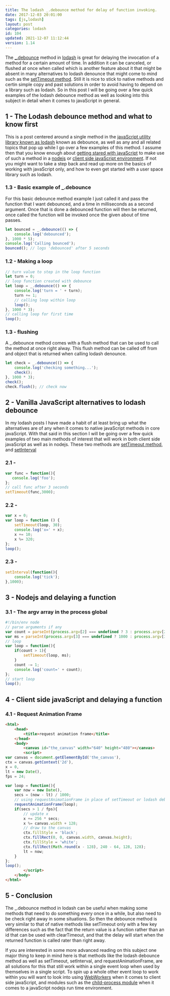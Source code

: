 ```yaml
---
title: The lodash _.debounce method for delay of function invoking.
date: 2017-12-03 20:01:00
tags: [js,lodash]
layout: post
categories: lodash
id: 104
updated: 2021-12-07 11:12:44
version: 1.14
---
```


The [\_.debounce](https://lodash.com/docs/4.17.15#debounce) method in [lodash](https://lodash.com/) is great for delaying the invocation of a method for a certain amount of time. In addition it can be canceled, or flushed at once when called which is another feature about it that might be absent in many alternatives to lodash denounce that might come to mind such as the [setTimeout method](https://developer.mozilla.org/en-US/docs/Web/API/setTimeout). Still it is nice to stick to native methods and certin simple copy and past solutions in order to avoid having to depend on a library such as lodash. So in this post I will be going over a few quick examples of the lodash debounce method as well as looking into this subject in detail when it comes to javaScript in general.

<!-- more -->

## 1 - The Lodash debounce method and what to know first

This is a post centered around a single method in the [javaScript utility library known as lodash](/2019/02/15/lodash/) known as debounce, as well as any and all related topics that pop up while I go over a few examples of this method. I assume then that you know enough about [getting stared with javaScript](/2018/11/27/js-getting-started/) to make use of such a method in a [nodejs](/2017/04/05/nodejs-helloworld/) or [client side javaScript environment](/2020/09/21/js-getting-started-file-protocol/). If not you might want to take a step back and read up more on the basics of working with javaScript only, and how to even get started with a user space library such as lodash.

### 1.3 - Basic example of \_.debounce

For this basic debounce method example I just called it and pass the function that I want debounced, and a time in milliseconds as a second argument. Once that is done a debounced function will then be returned, once called the function will be invoked once the given about of time passes.

```js
let bounced = _.debounce(() => {
    console.log('debounced');
}, 1000 * 5);
console.log('Calling bounced');
bounced(); // logs 'debounced' after 5 seconds
```

### 1.2 - Making a loop

```js
// turn value to step in the loop function
let turn = 0;
// loop function created with debounce
let loop = _.debounce(() => {
    console.log('turn = ' + turn);
    turn += 1;
    // calling loop within loop
    loop();
}, 1000 * 3);
// calling loop for first time
loop();
```

### 1.3 - flushing

A \_.debounce method comes with a flush method that can be used to call the method at once right alway. This flush method can be called off from and object that is returned when calling lodash denounce.

```js
let check = _.debounce(() => {
    console.log('checking something...');
    check();
}, 1000 * 3);
check();
check.flush(); // check now
```

## 2 - Vanilla JavaScript alternatives to lodash debounce

In my lodash posts I have made a habit of at least bring up what the alternatives are of any when it comes to native javaScript methods in core javaScript. With that said in this section I will be going over a few quick examples of two main methods of interest that will work in both client side javaScript as well as in nodejs. These two methods are [setTimeout method](/2018/12/06/js-settimeout/), and [setInterval](/2018/03/08/js-setinterval/)

### 2.1 -

```js
var func = function(){
   console.log('foo');
};
// call func after 3 seconds
setTimeout(func,3000);
```

### 2.2 -

```js
var x = 0;
var loop = function () {
    setTimeout(loop, 30);
    console.log('x=' + x);
    x += 10;
    x %= 320;
};
loop();
```

### 2.3 -

```js
setInterval(function(){
    console.log('tick');
},1000);
```

## 3 - Nodejs and delaying a function

### 3.1 - The argv array in the process global

```js
#!/bin/env node
// parse arguments if any
var count = parseInt(process.argv[2] === undefined ? 3 : process.argv[2]);
var ms = parseInt(process.argv[3] === undefined ? 1000 : process.argv[3]);
// loop
var loop = function(){
    if(count > 1){
        setTimeout(loop, ms);
    }
    count -= 1;
    console.log('count=' + count);
};
// start loop
loop();
```

## 4 - Client side javaScript and delaying a function

### 4.1 - Request Animation Frame

```html
<html>
    <head>
        <title>request animation frame</title>
    </head>
    <body>
        <canvas id="the_canvas" width="640" height="480"></canvas>
        <script>
var canvas = document.getElementById('the_canvas'),
ctx = canvas.getContext('2d'),
x = 0,
lt = new Date(),
fps = 24;

var loop = function(){
    var now = new Date(),
    secs = (now - lt) / 1000;
    // using requestAnimationFrame in place of setTimeout or lodash debounce
    requestAnimationFrame(loop);
    if(secs > 1 / fps){
        // update x
        x += 256 * secs;
        x %= canvas.width + 128;
        // draw to the canvas
        ctx.fillStyle = 'black';
        ctx.fillRect(0, 0, canvas.width, canvas.height);
        ctx.fillStyle = 'white';
        ctx.fillRect(Math.round(x - 128), 240 - 64, 128, 128);
        lt = now;
    }
};
loop();
        </script>
    </body>
</html>
```

## 5 - Conclusion

The \_.debounce method in lodash can be useful when making some methods that need to do something every once in a while, but also need to be check right away in some situations. So then the debounce method is very similar to that of native methods like setTimeout only with a few key differences such as the fact that the return value is a function rather than an id that can be used with clearTimeout, and that the delay will start when the returned function is called rater than right away.

If you are interested in some more advanced reading on this subject one major thing to keep in mind here is that methods like the lodash debounce method as well as setTimeout, setInterval, and requestAnimationFrame, are all solutions for this that still work within a single event loop when used by themselves in a single script. To spin up a whole other event loop to work within you will want to look into using [WebWorkers](/2021/11/05/js-webworker/) when it comes to client side javaScript, and modules such as the [child-process module](/2018/02/04/nodejs-child-process/) when it comes to a javaScript nodejs run time environment.

